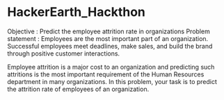 # HackerEarth_Hackthon
Objective : Predict the employee attrition rate in organizations
Problem statement :
Employees are the most important part of an organization. Successful employees meet deadlines, make sales, and build the brand through positive customer interactions.

Employee attrition is a major cost to an organization and predicting such attritions is the most important
requirement of the Human Resources department in many organizations. In this problem, your task is to predict the attrition rate of employees of an organization. 
